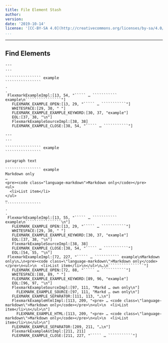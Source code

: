 ```yaml
---
title: File Element Stash
author:
version:
date: '2019-10-14'
license: '[CC-BY-SA 4.0](http://creativecommons.org/licenses/by-sa/4.0/)'
...
```


---

## Find Elements

```````````````````````````````` example(Find Elements: 1) options(find-flexmark-spec, flexmark-spec)
---
...    

```````````````` example
````````````````
.
.
 FlexmarkExampleImpl:[13, 54, "````` … ``````````` example\n````````````````"]
   FLEXMARK_EXAMPLE_OPEN:[13, 29, "````` … ```````````"]
   WHITESPACE:[29, 30, " "]
   FLEXMARK_EXAMPLE_EXAMPLE_KEYWORD:[30, 37, "example"]
   EOL:[37, 38, "\n"]
   FlexmarkExampleSourceImpl:[38, 38]
   FLEXMARK_EXAMPLE_CLOSE:[38, 54, "````` … ```````````"]
````````````````````````````````


```````````````````````````````` example(Find Elements: 2) options(find-flexmark-spec, flexmark-spec)
---
...    

```````````````` example
````````````````

paragraph text

```````````````` example
Markdown only
…
<pre><code class="language-markdown">Markdown only</code></pre>
<ul>
  <li>List item</li>
</ul>
…
````````````````
.
.
 FlexmarkExampleImpl:[13, 55, "````` … ``````````` example\n````````````````\n"]
   FLEXMARK_EXAMPLE_OPEN:[13, 29, "````` … ```````````"]
   WHITESPACE:[29, 30, " "]
   FLEXMARK_EXAMPLE_EXAMPLE_KEYWORD:[30, 37, "example"]
   EOL:[37, 38, "\n"]
   FlexmarkExampleSourceImpl:[38, 38]
   FLEXMARK_EXAMPLE_CLOSE:[38, 54, "````` … ```````````"]
   EOL:[54, 55, "\n"]
 FlexmarkExampleImpl:[72, 227, "````` … ``````````` example\nMarkdown only\n…\n<pre><code class=\"language-markdown\">Markdown only</code></pre>\n<ul>\n  <li>List item</li>\n</ul>\n…\n````````````````"]
   FLEXMARK_EXAMPLE_OPEN:[72, 88, "````` … ```````````"]
   WHITESPACE:[88, 89, " "]
   FLEXMARK_EXAMPLE_EXAMPLE_KEYWORD:[89, 96, "example"]
   EOL:[96, 97, "\n"]
   FlexmarkExampleSourceImpl:[97, 111, "Markd … own only\n"]
     FLEXMARK_EXAMPLE_SOURCE:[97, 111, "Markd … own only\n"]
   FLEXMARK_EXAMPLE_SEPARATOR:[111, 113, "…\n"]
   FlexmarkExampleHtmlImpl:[113, 209, "<pre> … <code class=\"language-markdown\">Markdown only</code></pre>\n<ul>\n  <li>List item</li>\n</ul>\n"]
     FLEXMARK_EXAMPLE_HTML:[113, 209, "<pre> … <code class=\"language-markdown\">Markdown only</code></pre>\n<ul>\n  <li>List item</li>\n</ul>\n"]
   FLEXMARK_EXAMPLE_SEPARATOR:[209, 211, "…\n"]
   FlexmarkExampleAstImpl:[211, 211]
   FLEXMARK_EXAMPLE_CLOSE:[211, 227, "````` … ```````````"]
````````````````````````````````


